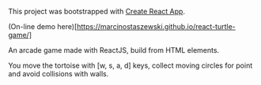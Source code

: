 This project was bootstrapped with [Create React App](https://github.com/facebook/create-react-app).

(On-line demo here)[https://marcinostaszewski.github.io/react-turtle-game/]

An arcade game made with ReactJS, build from HTML elements.

You move the tortoise with [w, s, a, d] keys, collect moving circles for point and avoid collisions with walls.
